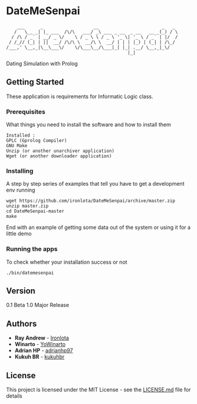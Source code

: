 # DateMeSenpai
```
    ___      _                   __                        _   _ 
   /   \__ _| |_ ___  /\/\   ___/ _\ ___ _ __  _ __   __ _(_) / \
  / /\ / _` | __/ _ \/    \ / _ \ \ / _ \ '_ \| '_ \ / _` | |/  /
 / /_// (_| | ||  __/ /\/\ \  __/\ \  __/ | | | |_) | (_| | /\_/ 
/___,' \__,_|\__\___\/    \/\___\__/\___|_| |_| .__/ \__,_|_\/   
                                              |_|        
```

Dating Simulation with Prolog

## Getting Started

These application is requirements for Informatic Logic class.

### Prerequisites

What things you need to install the software and how to install them

```
Installed :
GPLC (Gprolog Compiler)
GNU Make
Unzip (or another unarchiver application)
Wget (or another downloader application)
```

### Installing

A step by step series of examples that tell you have to get a development env running

```
wget https://github.com/ironlota/DateMeSenpai/archive/master.zip
unzip master.zip
cd DateMeSenpai-master
make
```

End with an example of getting some data out of the system or using it for a little demo

### Running the apps

To check whether your installation success or not

```
./bin/datemesenpai
```


## Version

0.1 Beta
1.0 Major Release

## Authors

* **Ray Andrew** - [Ironlota](https://github.com/ironlota)
* **Winarto** - [YoWinarto](https://github.com/yowinarto)
* **Adrian HP** - [adrianhp97](https://github.com/adrianhp97)
* **Kukuh BR** - [kukuhbr](https://github.com/kukuhbr)


## License

This project is licensed under the MIT License - see the [LICENSE.md](LICENSE.md) file for details
